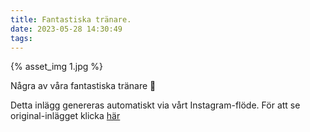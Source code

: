 ```yaml
---
title: Fantastiska tränare.
date: 2023-05-28 14:30:49
tags:
---
```

<div class="postId" style="display: none;">ID: 17982625742154914</div>

<div class="postImageContainer">
{% asset_img 1.jpg %}
</div>




Några av våra fantastiska tränare 🦁

<div class="automaticGeneratedPostDescription">
Detta inlägg genereras automatiskt via vårt Instagram-flöde. För att se original-inlägget klicka <a target="_blank" href="https://www.instagram.com/p/CsyXHV7tI2s/">här</a>
</div>
<br>
